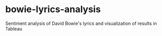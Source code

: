 # bowie-lyrics-analysis
Sentiment analysis of David Bowie's lyrics and visualization of results in Tableau
